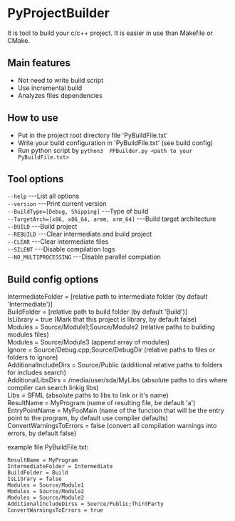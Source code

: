 # PyProjectBuilder

It is tool to build your c/c++ project.
It is easier in use than Makefile or CMake.


## Main features
- Not need to write build script
- Use incremental build
- Analyzes files dependencies

## How to use
- Put in the project root directory file 'PyBuildFile.txt'
- Write your build configuration in 'PyBuildFile.txt' (see build config)
- Run python script by ```python3  PPBuilder.py <path to your PyBuildFile.txt>```



## Tool options

```--help```                                            ---List all options \
```--version```                                         ---Print current version \
```--BuildType=[Debug, Shipping]```                     ---Type of build \
```--TargetArch=[x86, x86_64, armm, arm_64]```          ---Build target architecture \
```--BUILD```                                           ---Build project \
```--REBUILD```                                         ---Clear intermediate and build project \
```--CLEAR```                                           ---Clear intermediate files \
```--SILENT```                                          ---Disable compilation logs \
```--NO_MULTIPROCESSING```                              ---Disable parallel compiation

## Build config options

IntermediateFolder = [relative path to intermediate folder (by default 'Intermediate')] \
BuildFolder = [relative path to build folder (by default 'Build')] \
IsLibrary = true (Mark that this project is library, by default false) \
Modules = Source/Module1;Source/Module2 (relative paths to building modules files) \
Modules = Source/Module3 (append array of modules) \
Ignore = Source/Debug.cpp;Source/DebugDir (relative paths to files or folders to ignore) \
AdditionalIncludeDirs = Source/Public (additional relative paths to folders for includes search) \
AdditionalLibsDirs = /media/user/sda/MyLibs (absolute paths to dirs where compiler can search linkig libs) \
Libs = SFML (absolute paths to libs to link or it's name) \
ResultName = MyProgram (name of resulting file, be default 'a') \
EntryPointName = MyFooMain (name of the function that will be the entry point to the program, by default use compiler defaults) \
ConvertWarningsToErrors = false (convert all compilation warnings into errors, by default false)

example file PyBuildFile.txt:

```
ResultName = MyProgram
IntermediateFolder = Intermediate
BuildFolder = Build
IsLibrary = false
Modules = Source/Module1
Modules = Source/Module2
Modules = Source/Module2
AdditionalIncludeDirss = Source/Public;ThirdParty
ConvertWarningsToErrors = true
```
